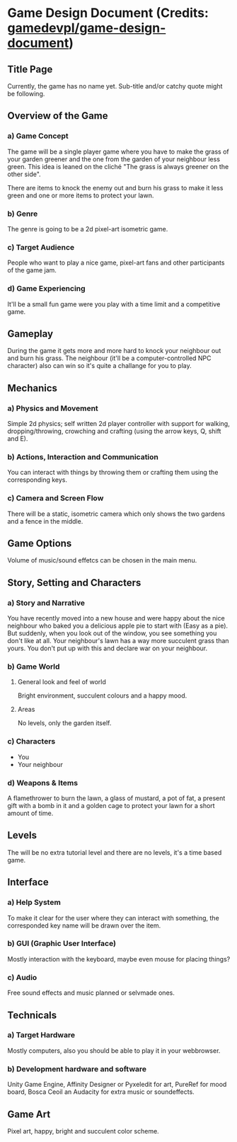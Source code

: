# Game Design Document (Credits: [gamedevpl/game-design-document](https://github.com/gamedevpl/game-design-document))
## Title Page
   
Currently, the game has no name yet.
Sub-title and/or catchy quote might be following.

## Overview of the Game
### a) Game Concept

The game will be a single player game where you have to make the grass of your garden greener and the one from the garden of your neighbour less green. This idea is leaned on the cliché "The grass is always greener on the other side".

There are items to knock the enemy out and burn his grass to make it less green and one or more items to protect your lawn.
       
### b) Genre

The genre is going to be a 2d pixel-art isometric game.

### c) Target Audience

People who want to play a nice game, pixel-art fans and other participants of the game jam.

### d) Game Experiencing

It'll be a small fun game were you play with a time limit and a competitive game.

## Gameplay

During the game it gets more and more hard to knock your neighbour out and burn his grass. The neighbour (it'll be a computer-controlled NPC character) also can win so it's quite a challange for you to play.

## Mechanics

### a) Physics and Movement

Simple 2d physics; self written 2d player controller with support for walking, dropping/throwing, crowching and crafting (using the arrow keys, Q, shift and E).

### b) Actions, Interaction and Communication

You can interact with things by throwing them or crafting them using the corresponding keys.

### c) Camera and Screen Flow

There will be a static, isometric camera which only shows the two gardens and a fence in the middle.

## Game Options

Volume of music/sound effetcs can be chosen in the main menu.

## Story, Setting and Characters
### a) Story and Narrative

You have recently moved into a new house and were happy about the nice neighbour who baked you a delicious apple pie to start with (Easy as a pie). But suddenly, when you look out of the window, you see something you don't like at all. Your neighbour's lawn has a way more succulent grass than yours. You don't put up with this and declare war on your neighbour.

### b) Game World
1. General look and feel of world
    
    Bright environment, succulent colours and a happy mood.
2. Areas

    No levels, only the garden itself.
### c) Characters

 - You
 - Your neighbour

### d) Weapons & Items

A flamethrower to burn the lawn, a glass of mustard, a pot of fat, a present gift with a bomb in it and a golden cage to protect your lawn for a short amount of time.

## Levels

The will be no extra tutorial level and there are no levels, it's a time based game.

## Interface

### a) Help System

To make it clear for the user where they can interact with something, the corresponded key name will be drawn over the item.

### b) GUI (Graphic User Interface)

Mostly interaction with the keyboard, maybe even mouse for placing things?

### c) Audio

Free sound effects and music planned or selvmade ones.

## Technicals

### a) Target Hardware

Mostly computers, also you should be able to play it in your webbrowser.

### b) Development hardware and software

Unity Game Engine, Affinity Designer or Pyxeledit for art, PureRef for mood board, Bosca Ceoil an Audacity for extra music or soundeffects.

## Game Art

Pixel art, happy, bright and succulent color scheme.